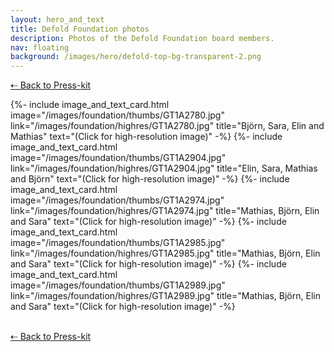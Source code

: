 ```yaml
---
layout: hero_and_text
title: Defold Foundation photos
description: Photos of the Defold Foundation board members.
nav: floating
background: /images/hero/defold-top-bg-transparent-2.png
---
```


[⇠ Back to Press-kit](/press-kit)

<div style="display: grid; grid-template-columns: repeat(auto-fit, minmax(267px, 1fr)); grid-gap: 2rem; padding: 0px;">
{%- include image_and_text_card.html image="/images/foundation/thumbs/GT1A2780.jpg" link="/images/foundation/highres/GT1A2780.jpg" title="Björn, Sara, Elin and Mathias" text="(Click for high-resolution image)" -%}
{%- include image_and_text_card.html image="/images/foundation/thumbs/GT1A2904.jpg" link="/images/foundation/highres/GT1A2904.jpg" title="Elin, Sara, Mathias and Björn" text="(Click for high-resolution image)" -%}
{%- include image_and_text_card.html image="/images/foundation/thumbs/GT1A2974.jpg" link="/images/foundation/highres/GT1A2974.jpg" title="Mathias, Björn, Elin and Sara" text="(Click for high-resolution image)" -%}
{%- include image_and_text_card.html image="/images/foundation/thumbs/GT1A2985.jpg" link="/images/foundation/highres/GT1A2985.jpg" title="Mathias, Björn, Elin and Sara" text="(Click for high-resolution image)" -%}
{%- include image_and_text_card.html image="/images/foundation/thumbs/GT1A2989.jpg" link="/images/foundation/highres/GT1A2989.jpg" title="Mathias, Björn, Elin and Sara" text="(Click for high-resolution image)" -%}
</div>

<br/>

[⇠ Back to Press-kit](/press-kit)
